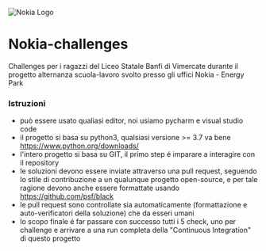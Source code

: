 ![Nokia Logo](https://www.nokia.com/sites/default/files/styles/scale_720_no_crop/public/2022-03/NOKIA_LOGO_RGB_HR.jpg)

# Nokia-challenges
Challenges per i ragazzi del Liceo Statale Banfi di Vimercate durante il progetto alternanza scuola-lavoro svolto presso gli uffici Nokia - Energy Park

### Istruzioni
- può essere usato qualiasi editor, noi usiamo pycharm e visual studio code
- il progetto si basa su python3, qualsiasi versione >= 3.7 va bene https://www.python.org/downloads/
- l'intero progetto si basa su GIT, il primo step é imparare a interagire con il repository
- le soluzioni devono essere inviate attraverso una pull request, seguendo lo stile di contribuzione a un qualunque progetto open-source, e per tale ragione devono anche essere formattate usando https://github.com/psf/black
- le pull request sono controllate sia automaticamente (formattazione e auto-verificatori della soluzione) che da esseri umani
- lo scopo finale é far passare con successo tutti i 5 check, uno per challenge e arrivare a una run completa della "Continuous Integration" di questo progetto
